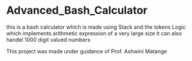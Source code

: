 # Advanced_Bash_Calculator
this is a bash calculator which is made using Stack and the tokens Logic which implements arithmetic expression of a very large size it can also handel 1000 digit valued numbers

This project was made under guidance of
Prof. Ashwini Matange 


